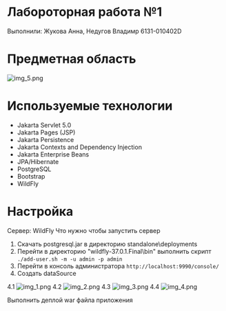 ﻿# Лабороторная работа №1
Выполнили: Жукова Анна, Недугов Владимр 6131-010402D
# Предметная область
![img_5.png](img_5.png)
# Используемые технологии
- Jakarta Servlet 5.0
- Jakarta Pages (JSP) 
- Jakarta Persistence
- Jakarta Contexts and Dependency Injection
- Jakarta Enterprise Beans
- JPA/Hibernate
- PostgreSQL
- Bootstrap
- WildFly
# Настройка
Сервер: WildFly 
Что нужно чтобы запустить сервер
1) Скачать postgresql.jar в директорию standalone\deployments
2) Перейти в директорию "wildfly-37.0.1.Final\bin\" выполнить скрипт 
`./add-user.sh -m -u admin -p admin`
3) Перейти в консоль администратора `http://localhost:9990/console/`
4) Создать dataSource 

4.1 ![img_1.png](img_1.png)
4.2 ![img_2.png](img_2.png)
4.3 ![img_3.png](img_3.png)
4.4 ![img_4.png](img_4.png)

Выполнить деплой war файла приложения


